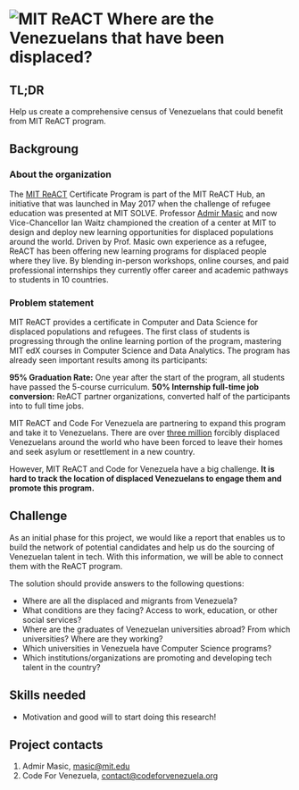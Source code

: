 # ![MIT ReACT](https://raw.githubusercontent.com/code-for-venezuela/2019-april-codeathon/master/assets/mit_react.png) Where are the Venezuelans that have been displaced? 

## TL;DR

Help us create a comprehensive census of Venezuelans that could benefit from MIT ReACT program.

## Backgroung 

### About the organization

The [MIT ReACT](https://react.mit.edu/) Certificate Program is part of the MIT ReACT Hub, an initiative that was launched in May 2017 when the challenge of refugee education was presented at MIT SOLVE. Professor [Admir Masic](https://cee.mit.edu/people_individual/admir-masic/) and now Vice-Chancellor Ian Waitz championed the creation of a center at MIT to design and deploy new learning opportunities for displaced populations around the world. Driven by Prof. Masic own experience as a refugee, ReACT has been offering new learning programs for displaced people where they live. By blending in-person workshops, online courses, and paid professional internships they currently offer career and academic pathways to students in 10 countries. 

### Problem statement

MIT ReACT provides a certificate in Computer and Data Science for displaced populations and refugees. The first class of students is progressing through the online learning portion of the program, mastering MIT edX courses in Computer Science and Data Analytics. The program has already seen important results among its participants:

**95% Graduation Rate:**  One year after the start of the program, all students have passed the 5-course curriculum. 
**50% Internship full-time job conversion:** ReACT partner organizations, converted half of the participants into to full time jobs.

MIT ReACT and Code For Venezuela are partnering to expand this program and take it to Venezuelans. There are over [three million](https://www.unhcr.org/news/press/2018/11/5be4192b4/number-refugees-migrants-venezuela-reaches-3-million.html) forcibly displaced Venezuelans around the world who have been forced to leave their homes  and seek asylum or resettlement in a new country. 

However, MIT ReACT and Code for Venezuela have a big challenge. **It is hard to track the location of displaced Venezuelans to  engage them and promote this program.**

## Challenge

As an initial phase for this project, we would like a report that enables us to build the network of potential candidates and help us do the sourcing of Venezuelan talent in tech. With this information, we will be able to connect them with the ReACT program. 

The solution should provide answers to the following questions:
* Where are all the displaced and migrants from Venezuela? 
* What conditions are they facing? Access to work, education, or other social services?
* Where are the graduates of Venezuelan universities abroad? From which universities? Where are they working? 
* Which universities in Venezuela have Computer Science programs? 
* Which institutions/organizations are promoting and developing tech talent in the country?

## Skills needed

- Motivation and good will to start doing this research! 

## Project contacts

1. Admir Masic, masic@mit.edu
2. Code For Venezuela, contact@codeforvenezuela.org



